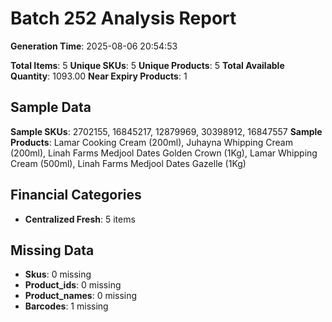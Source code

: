 # Batch 252 Analysis Report

**Generation Time**: 2025-08-06 20:54:53

**Total Items**: 5
**Unique SKUs**: 5
**Unique Products**: 5
**Total Available Quantity**: 1093.00
**Near Expiry Products**: 1

## Sample Data
**Sample SKUs**: 2702155, 16845217, 12879969, 30398912, 16847557
**Sample Products**: Lamar Cooking Cream (200ml), Juhayna Whipping Cream (200ml), Linah Farms Medjool Dates Golden Crown (1Kg), Lamar Whipping Cream (500ml), Linah Farms Medjool Dates Gazelle (1Kg)

## Financial Categories
- **Centralized Fresh**: 5 items

## Missing Data
- **Skus**: 0 missing
- **Product_ids**: 0 missing
- **Product_names**: 0 missing
- **Barcodes**: 1 missing

